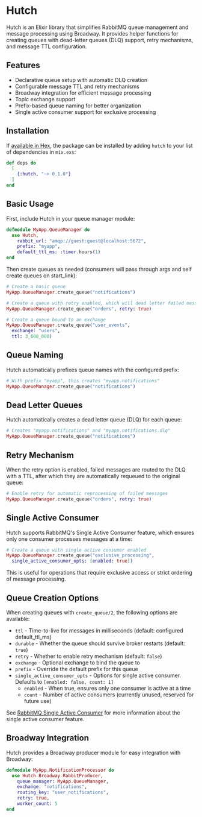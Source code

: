 # Hutch

Hutch is an Elixir library that simplifies RabbitMQ queue management and message processing using Broadway. It provides helper functions for creating queues with dead-letter queues (DLQ) support, retry mechanisms, and message TTL configuration.

## Features

- Declarative queue setup with automatic DLQ creation
- Configurable message TTL and retry mechanisms
- Broadway integration for efficient message processing
- Topic exchange support
- Prefix-based queue naming for better organization
- Single active consumer support for exclusive processing

## Installation

If [available in Hex](https://hex.pm/docs/publish), the package can be installed
by adding `hutch` to your list of dependencies in `mix.exs`:

```elixir
def deps do
  [
    {:hutch, "~> 0.1.0"}
  ]
end
```

## Basic Usage

First, include Hutch in your queue manager module:

```elixir
defmodule MyApp.QueueManager do
  use Hutch,
    rabbit_url: "amqp://guest:guest@localhost:5672",
    prefix: "myapp",
    default_ttl_ms: :timer.hours(1)
end
```

Then create queues as needed (consumers will pass through args and self create queues on start_link):

```elixir
# Create a basic queue
MyApp.QueueManager.create_queue("notifications")

# Create a queue with retry enabled, which will dead letter failed messages and move them back to the queue on expiration
MyApp.QueueManager.create_queue("orders", retry: true)

# Create a queue bound to an exchange
MyApp.QueueManager.create_queue("user_events", 
  exchange: "users", 
  ttl: 3_600_000)
```

## Queue Naming

Hutch automatically prefixes queue names with the configured prefix:

```elixir
# With prefix "myapp", this creates "myapp.notifications"
MyApp.QueueManager.create_queue("notifications")
```

## Dead Letter Queues

Hutch automatically creates a dead letter queue (DLQ) for each queue:

```elixir
# Creates "myapp.notifications" and "myapp.notifications.dlq"
MyApp.QueueManager.create_queue("notifications")
```

## Retry Mechanism

When the retry option is enabled, failed messages are routed to the DLQ
with a TTL, after which they are automatically requeued to the original queue:

```elixir
# Enable retry for automatic reprocessing of failed messages
MyApp.QueueManager.create_queue("orders", retry: true)
```

## Single Active Consumer

Hutch supports RabbitMQ's Single Active Consumer feature, which ensures only one consumer processes messages at a time:

```elixir
# Create a queue with single active consumer enabled
MyApp.QueueManager.create_queue("exclusive_processing", 
  single_active_consumer_opts: [enabled: true])
```

This is useful for operations that require exclusive access or strict ordering of message processing.

## Queue Creation Options

When creating queues with `create_queue/2`, the following options are available:

* `ttl` - Time-to-live for messages in milliseconds (default: configured default_ttl_ms)
* `durable` - Whether the queue should survive broker restarts (default: `true`)
* `retry` - Whether to enable retry mechanism (default: `false`)
* `exchange` - Optional exchange to bind the queue to
* `prefix` - Override the default prefix for this queue
* `single_active_consumer_opts` - Options for single active consumer. Defaults to `[enabled: false, count: 1]`
  * `enabled` - When true, ensures only one consumer is active at a time
  * `count` - Number of active consumers (currently unused, reserved for future use)

See [RabbitMQ Single Active Consumer](https://www.rabbitmq.com/consumers.html#single-active-consumer) for more information about the single active consumer feature.

## Broadway Integration

Hutch provides a Broadway producer module for easy integration with Broadway:

```elixir
defmodule MyApp.NotificationProcessor do
  use Hutch.Broadway.RabbitProducer,
    queue_manager: MyApp.QueueManager,
    exchange: "notifications",
    routing_key: "user_notifications",
    retry: true,
    worker_count: 5
end
```
